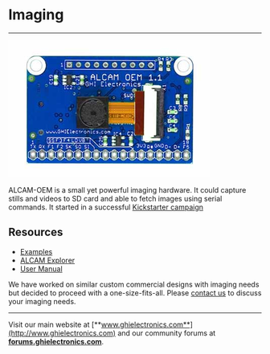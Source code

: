 # Imaging
---
![ALCAM](images/alcam.jpg)

ALCAM-OEM is a small yet powerful imaging hardware. It could capture stills and videos to SD card and able to fetch images using serial commands. It started in a successful [Kickstarter campaign](https://www.kickstarter.com/projects/1359959821/alcam-oem) 

## Resources
 * [Examples](http://files.ghielectronics.com/downloads/ALCAM/ALCAM%20Examples.zip)
 * [ALCAM Explorer](http://files.ghielectronics.com/downloads/ALCAM/ALCAM%20Explorer.zip)
 * [User Manual](http://files.ghielectronics.com/downloads/Documents/Manuals/ALCAM%20SoC%20User%20Manual.pdf)

We have worked on similar custom commercial designs with imaging needs but decided to proceed with a one-size-fits-all. Please [contact us](https://www.ghielectronics.com/contact) to discuss your imaging needs.

***

Visit our main website at [**www.ghielectronics.com**](http://www.ghielectronics.com) and our community forums at [**forums.ghielectronics.com**](https://forums.ghielectronics.com/).